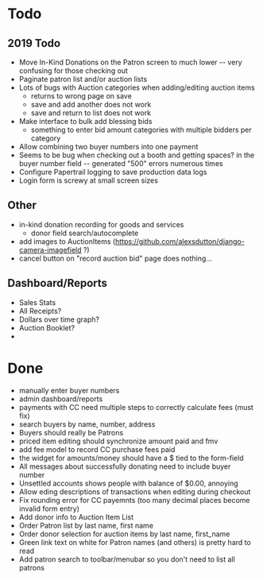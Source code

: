 # Todo

## 2019 Todo

- Move In-Kind Donations on the Patron screen to much lower -- very confusing for those checking out
- Paginate patron list and/or auction lists
- Lots of bugs with Auction categories when adding/editing auction items
    - returns to wrong page on save
    - save and add another does not work
    - save and return to list does not work
- Make interface to bulk add blessing bids
    - something to enter bid amount categories with multiple bidders per
      category
- Allow combining two buyer numbers into one payment
- Seems to be bug when checking out a booth and getting spaces? in the buyer number field -- generated "500" errors numerous times
- Configure Papertrail logging to save production data logs
- Login form is screwy at small screen sizes



## Other
- in-kind donation recording for goods and services
    - donor field search/autocomplete
- add images to AuctionItems (https://github.com/alexsdutton/django-camera-imagefield ?)
- cancel button on "record auction bid" page does nothing...

## Dashboard/Reports

- Sales Stats
- All Receipts?
- Dollars over time graph?
- Auction Booklet?
- 

# Done
- manually enter buyer numbers
- admin dashboard/reports
- payments with CC need multiple steps to correctly calculate fees (must fix)
- search buyers by name, number, address
- Buyers should really be Patrons
- priced item editing should synchronize amount paid and fmv
- add fee model to record CC purchase fees paid
- the widget for amounts/money should have a $ tied to the form-field
- All messages about successfully donating need to include buyer number
- Unsettled accounts shows people with balance of $0.00, annoying
- Allow eding descriptions of transactions when editing during checkout
- Fix rounding error for CC payemnts (too many decimal places become invalid form entry)
- Add donor info to Auction Item List
- Order Patron list by last name, first name
- Order donor selection for auction items by last name, first_name
- Green link text on white for Patron names (and others) is pretty hard to read
- Add patron search to toolbar/menubar so you don't need to list all patrons
